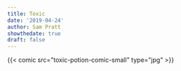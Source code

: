 ```yaml
---
title: Toxic
date: '2019-04-24'
author: Sam Pratt
showthedate: true
draft: false
---
```

{{< comic src="toxic-potion-comic-small" type="jpg" >}}
